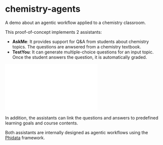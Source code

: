 # chemistry-agents
A demo about an agentic workflow applied to a chemistry classroom.

This proof-of-concept implements 2 assistants:

* **AskMe**: It provides support for Q&A from students about chemistry topics. The questions are anwsered from a chemistry textbook.
* **TestYou**: It can generate multiple-choice questions for an input topic. Once the student answers the question, it is automatically graded.

![](assistants.pdf)

In addition, the assistants can link the questions and answers to predefined learning goals and course contents.

Both assistants are internally designed as agentic workflows using the [Phidata](https://www.phidata.com/) framework.